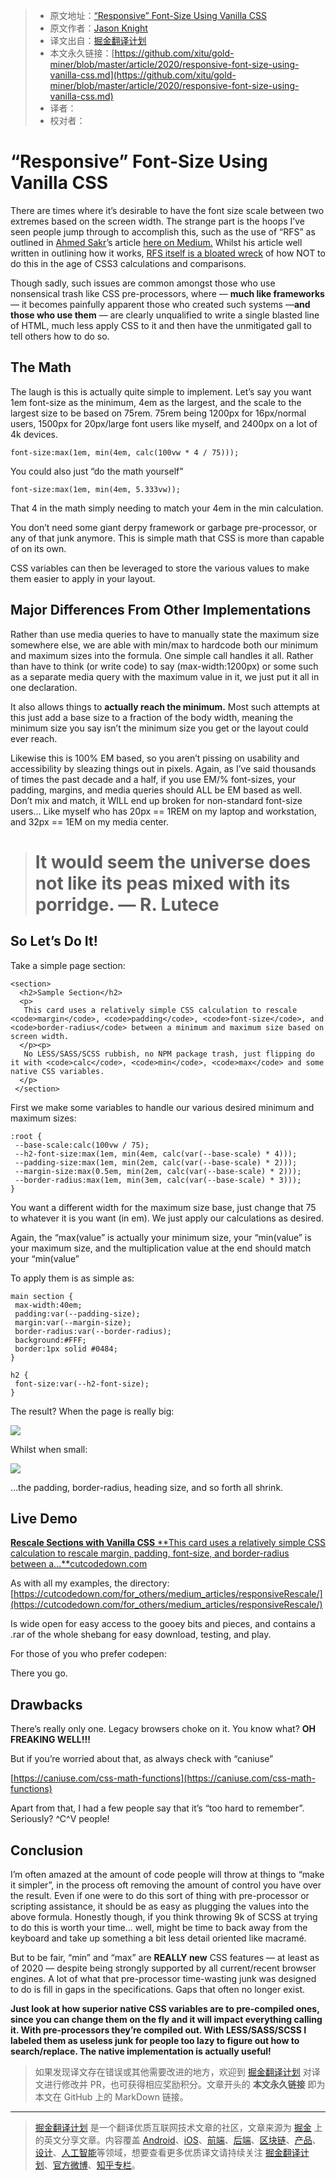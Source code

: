 > * 原文地址：[“Responsive” Font-Size Using Vanilla CSS](https://levelup.gitconnected.com/responsive-font-size-using-vanilla-css-51f81fe999db)
> * 原文作者：[Jason Knight](https://medium.com/@deathshadow)
> * 译文出自：[掘金翻译计划](https://github.com/xitu/gold-miner)
> * 本文永久链接：[https://github.com/xitu/gold-miner/blob/master/article/2020/responsive-font-size-using-vanilla-css.md](https://github.com/xitu/gold-miner/blob/master/article/2020/responsive-font-size-using-vanilla-css.md)
> * 译者：
> * 校对者：

# “Responsive” Font-Size Using Vanilla CSS

There are times where it’s desirable to have the font size scale between two extremes based on the screen width. The strange part is the hoops I’ve seen people jump through to accomplish this, such as the use of “RFS” as outlined in [Ahmed Sakr](undefined)’s article [here on Medium.](https://medium.com/javascript-in-plain-english/automatically-scale-font-sizes-with-rfs-ca22549cc802) Whilst his article well written in outlining how it works, [RFS itself is a bloated wreck](https://github.com/twbs/rfs) of how NOT to do this in the age of CSS3 calculations and comparisons.

Though sadly, such issues are common amongst those who use nonsensical trash like CSS pre-processors, where — **much like frameworks** — it becomes painfully apparent those who created such systems —**and those who use them** — are clearly unqualified to write a single blasted line of HTML, much less apply CSS to it and then have the unmitigated gall to tell others how to do so.

## The Math

The laugh is this is actually quite simple to implement. Let’s say you want 1em font-size as the minimum, 4em as the largest, and the scale to the largest size to be based on 75rem. 75rem being 1200px for 16px/normal users, 1500px for 20px/large font users like myself, and 2400px on a lot of 4k devices.

```
font-size:max(1em, min(4em, calc(100vw * 4 / 75)));
```

You could also just “do the math yourself”

```
font-size:max(1em, min(4em, 5.333vw));
```

That 4 in the math simply needing to match your 4em in the min calculation.

You don’t need some giant derpy framework or garbage pre-processor, or any of that junk anymore. This is simple math that CSS is more than capable of on its own.

CSS variables can then be leveraged to store the various values to make them easier to apply in your layout.

## Major Differences From Other Implementations

Rather than use media queries to have to manually state the maximum size somewhere else, we are able with min/max to hardcode both our minimum and maximum sizes into the formula. One simple call handles it all. Rather than have to think (or write code) to say (max-width:1200px) or some such as a separate media query with the maximum value in it, we just put it all in one declaration.

It also allows things to **actually reach the minimum.** Most such attempts at this just add a base size to a fraction of the body width, meaning the minimum size you say isn’t the minimum size you get or the layout could ever reach.

Likewise this is 100% EM based, so you aren’t pissing on usability and accessibility by sleazing things out in pixels. Again, as I’ve said thousands of times the past decade and a half, if you use EM/% font-sizes, your padding, margins, and media queries should ALL be EM based as well. Don’t mix and match, it WILL end up broken for non-standard font-size users… Like myself who has 20px == 1REM on my laptop and workstation, and 32px == 1EM on my media center.

> # It would seem the universe does not like its **peas** mixed with its porridge. — R. Lutece

## So Let’s Do It!

Take a simple page section:

```
<section>
  <h2>Sample Section</h2>
  <p>
   This card uses a relatively simple CSS calculation to rescale <code>margin</code>, <code>padding</code>, <code>font-size</code>, and <code>border-radius</code> between a minimum and maximum size based on screen width.
  </p><p>
   No LESS/SASS/SCSS rubbish, no NPM package trash, just flipping do it with <code>calc</code>, <code>min</code>, <code>max</code> and some native CSS variables. 
  </p>
 </section>
```

First we make some variables to handle our various desired minimum and maximum sizes:

```
:root {
 --base-scale:calc(100vw / 75);
 --h2-font-size:max(1em, min(4em, calc(var(--base-scale) * 4)));
 --padding-size:max(1em, min(2em, calc(var(--base-scale) * 2)));
 --margin-size:max(0.5em, min(2em, calc(var(--base-scale) * 2)));
 --border-radius:max(1em, min(3em, calc(var(--base-scale) * 3)));
}
```

You want a different width for the maximum size base, just change that 75 to whatever it is you want (in em). We just apply our calculations as desired.

Again, the “max(value” is actually your minimum size, your “min(value” is your maximum size, and the multiplication value at the end should match your “min(value”

To apply them is as simple as:

```
main section {
 max-width:40em;
 padding:var(--padding-size);
 margin:var(--margin-size);
 border-radius:var(--border-radius);
 background:#FFF;
 border:1px solid #0484;
}

h2 {
 font-size:var(--h2-font-size);
}
```

The result? When the page is really big:

![](https://cdn-images-1.medium.com/max/2000/1*NdMmS0zWfYXuARtPoY6gMg.png)

Whilst when small:

![](https://cdn-images-1.medium.com/max/2000/1*qC9Zj2yrRKpKGuBvl-Nnhg.png)

…the padding, border-radius, heading size, and so forth all shrink.

## Live Demo
[**Rescale Sections with Vanilla CSS**
**This card uses a relatively simple CSS calculation to rescale margin, padding, font-size, and border-radius between a…**cutcodedown.com](https://cutcodedown.com/for_others/medium_articles/responsiveRescale/responsiveRescale.html)

As with all my examples, the directory:
[https://cutcodedown.com/for_others/medium_articles/responsiveRescale/](https://cutcodedown.com/for_others/medium_articles/responsiveRescale/)

Is wide open for easy access to the gooey bits and pieces, and contains a .rar of the whole shebang for easy download, testing, and play.

For those of you who prefer codepen:

There you go.

## Drawbacks

There’s really only one. Legacy browsers choke on it. You know what? **OH FREAKING WELL!!!**

But if you’re worried about that, as always check with “caniuse”

[https://caniuse.com/css-math-functions](https://caniuse.com/css-math-functions)

Apart from that, I had a few people say that it’s “too hard to remember”. Seriously? ^C^V people!

## Conclusion

I’m often amazed at the amount of code people will throw at things to “make it simpler”, in the process oft removing the amount of control you have over the result. Even if one were to do this sort of thing with pre-processor or scripting assistance, it should be as easy as plugging the values into the above formula. Honestly though, if you think throwing 9k of SCSS at trying to do this is worth your time… well, might be time to back away from the keyboard and take up something a bit less detail oriented like macramé.

But to be fair, “min” and “max” are **REALLY new** CSS features — at least as of 2020 — despite being strongly supported by all current/recent browser engines. A lot of what that pre-processor time-wasting junk was designed to do is fill in gaps in the specifications. Gaps that often no longer exist.

**Just look at how superior native CSS variables are to pre-compiled ones, since you can change them on the fly and it will impact everything calling it. With pre-processors they’re compiled out. With LESS/SASS/SCSS I labeled them as useless junk for people too lazy to figure out how to search/replace. The native implementation is actually useful!**

> 如果发现译文存在错误或其他需要改进的地方，欢迎到 [掘金翻译计划](https://github.com/xitu/gold-miner) 对译文进行修改并 PR，也可获得相应奖励积分。文章开头的 **本文永久链接** 即为本文在 GitHub 上的 MarkDown 链接。

---

> [掘金翻译计划](https://github.com/xitu/gold-miner) 是一个翻译优质互联网技术文章的社区，文章来源为 [掘金](https://juejin.im) 上的英文分享文章。内容覆盖 [Android](https://github.com/xitu/gold-miner#android)、[iOS](https://github.com/xitu/gold-miner#ios)、[前端](https://github.com/xitu/gold-miner#前端)、[后端](https://github.com/xitu/gold-miner#后端)、[区块链](https://github.com/xitu/gold-miner#区块链)、[产品](https://github.com/xitu/gold-miner#产品)、[设计](https://github.com/xitu/gold-miner#设计)、[人工智能](https://github.com/xitu/gold-miner#人工智能)等领域，想要查看更多优质译文请持续关注 [掘金翻译计划](https://github.com/xitu/gold-miner)、[官方微博](http://weibo.com/juejinfanyi)、[知乎专栏](https://zhuanlan.zhihu.com/juejinfanyi)。
